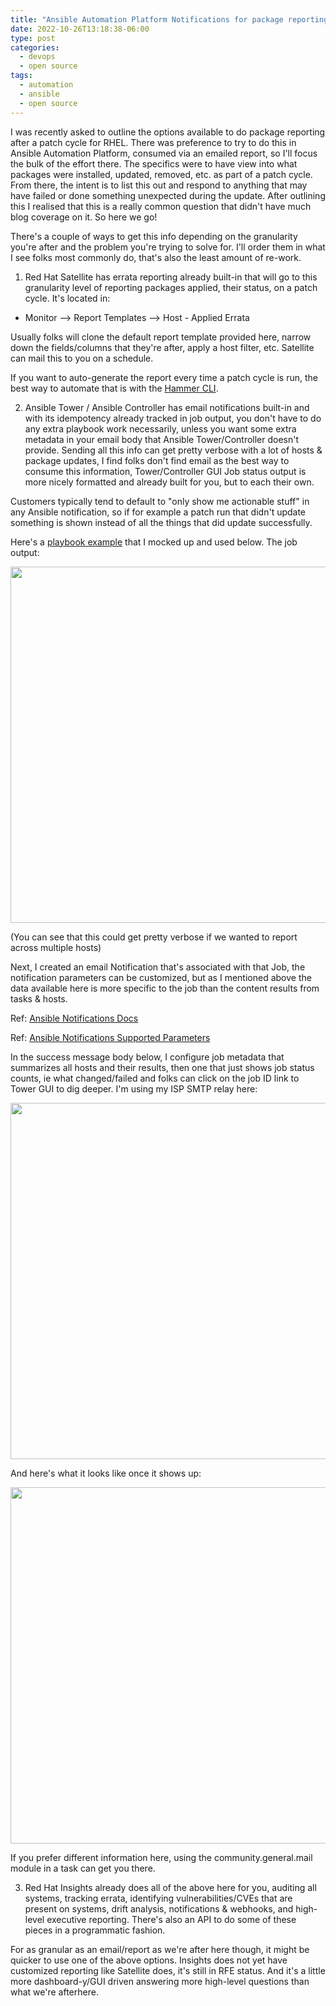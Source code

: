 ```yaml
---
title: "Ansible Automation Platform Notifications for package reporting"
date: 2022-10-26T13:18:38-06:00
type: post
categories:
  - devops
  - open source
tags:
  - automation
  - ansible
  - open source
---
```


I was recently asked to outline the options available to do package reporting after a patch cycle for RHEL. There was preference to try to do this in Ansible Automation Platform, consumed via an emailed report, so I'll focus the bulk of the effort there. The specifics were to have view into what packages were installed, updated, removed, etc. as part of a patch cycle. From there, the intent is to list this out and respond to anything that may have failed or done something unexpected during the update. After outlining this I realised that this is a really common question that didn't have much blog coverage on it. So here we go!


There's a couple of ways to get this info depending on the granularity you're after and the problem you're trying to solve for. I'll order them in what I see folks most commonly do, that's also the least amount of re-work.


1. Red Hat Satellite has errata reporting already built-in that will go to this granularity level of reporting packages applied, their status, on a patch cycle. It's located in:

* Monitor --> Report Templates --> Host - Applied Errata

Usually folks will clone the default report template provided here, narrow down the fields/columns that they're after, apply a host filter, etc.  Satellite can mail this to you on a schedule.

If you want to auto-generate the report every time a patch cycle is run, the best way to automate that is with the [Hammer CLI][1].


2. Ansible Tower / Ansible Controller has email notifications built-in and with its idempotency already tracked in job output, you don't have to do any extra playbook work necessarily, unless you want some extra metadata in your email body that Ansible Tower/Controller doesn't provide. Sending all this info can get pretty verbose with a lot of hosts & package updates, I find folks don't find email as the best way to consume this information, Tower/Controller GUI Job status output is more nicely formatted and already built for you, but to each their own.

Customers typically tend to default to "only show me actionable stuff" in any Ansible notification, so if for example a patch run that didn't update something is shown instead of all the things that did update successfully.

Here's a [playbook example][2] that I mocked up and used below. The job output:

[<img class="size-large wp-image-822" src="https://calgaryrhce.ca/wp-content/uploads/2022/10/note1.png" alt="" width="1024" height="570" srcset="https://calgaryrhce.ca/wp-content/uploads/2022/10/note1.png 1024w, https://calgaryrhce.ca/wp-content/uploads/2022/10/note1.png 300w, https://calgaryrhce.ca/wp-content/uploads/2022/10/note1.png 768w, https://calgaryrhce.ca/wp-content/uploads/2022/10/note1.png 1361w" sizes="(max-width: 1024px) 100vw, 1024px" />][3]

(You can see that this could get pretty verbose if we wanted to report across multiple hosts)


Next, I created an email Notification that's associated with that Job, the notification parameters can be customized, but as I mentioned above the data available here is more specific to the job than the content results from tasks & hosts.

Ref: [Ansible Notifications Docs][4]

Ref: [Ansible Notifications Supported Parameters][5]

In the success message body below, I configure job metadata that summarizes all hosts and their results, then one that just shows job status counts, ie what changed/failed and folks can click on the job ID link to Tower GUI to dig deeper. I'm using my ISP SMTP relay here:


[<img class="size-large wp-image-822" src="https://calgaryrhce.ca/wp-content/uploads/2022/10/note2.png" alt="" width="1024" height="570" srcset="https://calgaryrhce.ca/wp-content/uploads/2022/10/note2.png 1024w, https://calgaryrhce.ca/wp-content/uploads/2022/10/note2.png 300w, https://calgaryrhce.ca/wp-content/uploads/2022/10/note2.png 768w, https://calgaryrhce.ca/wp-content/uploads/2022/10/note2.png 1361w" sizes="(max-width: 1024px) 100vw, 1024px" />][6]

And here's what it looks like once it shows up:

[<img class="size-large wp-image-822" src="https://calgaryrhce.ca/wp-content/uploads/2022/10/note2.png" alt="" width="1024" height="570" srcset="https://calgaryrhce.ca/wp-content/uploads/2022/10/note2.png 1024w, https://calgaryrhce.ca/wp-content/uploads/2022/10/note2.png 300w, https://calgaryrhce.ca/wp-content/uploads/2022/10/note2.png 768w, https://calgaryrhce.ca/wp-content/uploads/2022/10/note2.png 1361w" sizes="(max-width: 1024px) 100vw, 1024px" />][7]


If you prefer different information here, using the community.general.mail module in a task can get you there.


3. Red Hat Insights already does all of the above here for you, auditing all systems, tracking errata, identifying vulnerabilities/CVEs that are present on systems, drift analysis, notifications & webhooks, and high-level executive reporting. There's also an API to do some of these pieces in a programmatic fashion.

For as granular as an email/report as we're after here though, it might be quicker to use one of the above options. Insights does not yet have customized reporting like Satellite does, it's still in RFE status. And it's a little more dashboard-y/GUI driven answering more high-level questions than what we're afterhere.



[1]: https://access.redhat.com/documentation/en-us/red_hat_satellite/6.11/html-single/managing_hosts/index#Generating_Host_Monitoring_Reports_managing-hosts
[2]: https://github.com/aludwar/ansible/blob/master/dnf-report.yml
[3]: https://calgaryrhce.ca/wp-content/uploads/2022/10/note1.png
[4]: https://docs.ansible.com/automation-controller/latest/html/userguide/notifications.html
[5]: https://docs.ansible.com/automation-controller/latest/html/userguide/notification_parameters_supported.html#ir-notifications-reference
[6]: https://calgaryrhce.ca/wp-content/uploads/2022/10/note2.png
[7]: https://calgaryrhce.ca/wp-content/uploads/2022/10/note3.png
